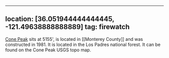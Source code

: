 
---
location: [36.051944444444445, -121.49638888888889]
tag: firewatch
---

[Cone Peak](http://www.peakbagging.com/CALookoutPhotos/ConePeak.html) sits at 5155', is located in [[Monterey County]] and was constructed in 1981. It is located in the Los Padres national forest. It can be found on the Cone Peak USGS topo map.
